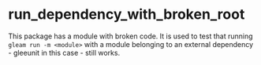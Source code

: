 # run_dependency_with_broken_root

This package has a module with broken code.
It is used to test that running `gleam run -m <module>` with a module belonging
to an external dependency - gleeunit in this case - still works.
